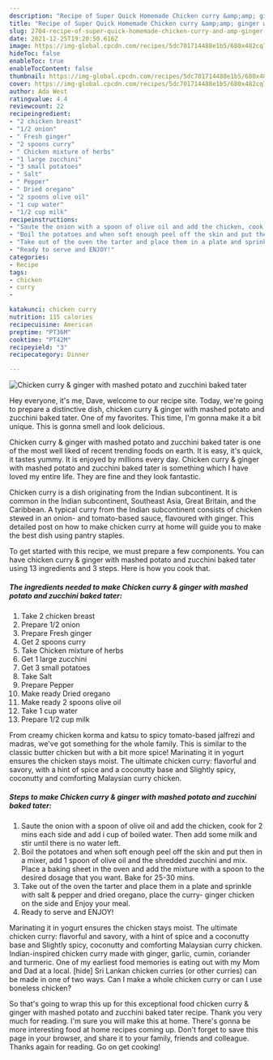 ```yaml
---
description: "Recipe of Super Quick Homemade Chicken curry &amp;amp; ginger with mashed potato and zucchini baked tater"
title: "Recipe of Super Quick Homemade Chicken curry &amp;amp; ginger with mashed potato and zucchini baked tater"
slug: 2704-recipe-of-super-quick-homemade-chicken-curry-and-amp-ginger-with-mashed-potato-and-zucchini-baked-tater
date: 2021-12-25T19:20:50.616Z
image: https://img-global.cpcdn.com/recipes/5dc701714488e1b5/680x482cq70/chicken-curry-ginger-with-mashed-potato-and-zucchini-baked-tater-recipe-main-photo.jpg
hideToc: false
enableToc: true
enableTocContent: false
thumbnail: https://img-global.cpcdn.com/recipes/5dc701714488e1b5/680x482cq70/chicken-curry-ginger-with-mashed-potato-and-zucchini-baked-tater-recipe-main-photo.jpg
cover: https://img-global.cpcdn.com/recipes/5dc701714488e1b5/680x482cq70/chicken-curry-ginger-with-mashed-potato-and-zucchini-baked-tater-recipe-main-photo.jpg
author: Ada West
ratingvalue: 4.4
reviewcount: 22
recipeingredient:
- "2 chicken breast"
- "1/2 onion"
- " Fresh ginger"
- "2 spoons curry"
- " Chicken mixture of herbs"
- "1 large zucchini"
- "3 small potatoes"
- " Salt"
- " Pepper"
- " Dried oregano"
- "2 spoons olive oil"
- "1 cup water"
- "1/2 cup milk"
recipeinstructions:
- "Saute the onion with a spoon of olive oil and add the chicken, cook for 2 mins each side and add i cup of boiled water. Then add some milk and stir until there is no water left."
- "Boil the potatoes and when soft enough peel off the skin and put then in a mixer, add 1 spoon of olive oil and the shredded zucchini and mix. Place a baking sheet in the oven and add the mixture with a spoon to the desired dosage that you want. Bake for 25-30 mins."
- "Take out of the oven the tarter and place them in a plate and sprinkle with salt &amp; pepper and dried oregano, place the curry- ginger chicken on the side and Enjoy your meal."
- "Ready to serve and ENJOY!"
categories:
- Recipe
tags:
- chicken
- curry
- 

katakunci: chicken curry  
nutrition: 115 calories
recipecuisine: American
preptime: "PT36M"
cooktime: "PT42M"
recipeyield: "3"
recipecategory: Dinner

---
```



![Chicken curry &amp; ginger with mashed potato and zucchini baked tater](https://img-global.cpcdn.com/recipes/5dc701714488e1b5/680x482cq70/chicken-curry-ginger-with-mashed-potato-and-zucchini-baked-tater-recipe-main-photo.jpg)

Hey everyone, it's me, Dave, welcome to our recipe site. Today, we're going to prepare a distinctive dish, chicken curry &amp; ginger with mashed potato and zucchini baked tater. One of my favorites. This time, I'm gonna make it a bit unique. This is gonna smell and look delicious.

Chicken curry &amp; ginger with mashed potato and zucchini baked tater is one of the most well liked of recent trending foods on earth. It is easy, it's quick, it tastes yummy. It is enjoyed by millions every day. Chicken curry &amp; ginger with mashed potato and zucchini baked tater is something which I have loved my entire life. They are fine and they look fantastic.

Chicken curry is a dish originating from the Indian subcontinent. It is common in the Indian subcontinent, Southeast Asia, Great Britain, and the Caribbean. A typical curry from the Indian subcontinent consists of chicken stewed in an onion- and tomato-based sauce, flavoured with ginger. This detailed post on how to make chicken curry at home will guide you to make the best dish using pantry staples.


To get started with this recipe, we must prepare a few components. You can have chicken curry &amp; ginger with mashed potato and zucchini baked tater using 13 ingredients and 3 steps. Here is how you cook that.

<!--inarticleads1-->

##### The ingredients needed to make Chicken curry &amp; ginger with mashed potato and zucchini baked tater:

1. Take 2 chicken breast
1. Prepare 1/2 onion
1. Prepare  Fresh ginger
1. Get 2 spoons curry
1. Take  Chicken mixture of herbs
1. Get 1 large zucchini
1. Get 3 small potatoes
1. Take  Salt
1. Prepare  Pepper
1. Make ready  Dried oregano
1. Make ready 2 spoons olive oil
1. Take 1 cup water
1. Prepare 1/2 cup milk


From creamy chicken korma and katsu to spicy tomato-based jalfrezi and madras, we&#39;ve got something for the whole family. This is similar to the classic butter chicken but with a bit more spice! Marinating it in yogurt ensures the chicken stays moist. The ultimate chicken curry: flavorful and savory, with a hint of spice and a coconutty base and Slightly spicy, coconutty and comforting Malaysian curry chicken. 

<!--inarticleads2-->

##### Steps to make Chicken curry &amp; ginger with mashed potato and zucchini baked tater:

1. Saute the onion with a spoon of olive oil and add the chicken, cook for 2 mins each side and add i cup of boiled water. Then add some milk and stir until there is no water left.
1. Boil the potatoes and when soft enough peel off the skin and put then in a mixer, add 1 spoon of olive oil and the shredded zucchini and mix. Place a baking sheet in the oven and add the mixture with a spoon to the desired dosage that you want. Bake for 25-30 mins.
1. Take out of the oven the tarter and place them in a plate and sprinkle with salt &amp; pepper and dried oregano, place the curry- ginger chicken on the side and Enjoy your meal.
1. Ready to serve and ENJOY!

Marinating it in yogurt ensures the chicken stays moist. The ultimate chicken curry: flavorful and savory, with a hint of spice and a coconutty base and Slightly spicy, coconutty and comforting Malaysian curry chicken. Indian-inspired chicken curry made with ginger, garlic, cumin, coriander and turmeric. One of my earliest food memories is eating out with my Mom and Dad at a local. [hide] Sri Lankan chicken curries (or other curries) can be made in one of two ways. Can I make a whole chicken curry or can I use boneless chicken? 

So that's going to wrap this up for this exceptional food chicken curry &amp; ginger with mashed potato and zucchini baked tater recipe. Thank you very much for reading. I'm sure you will make this at home. There's gonna be more interesting food at home recipes coming up. Don't forget to save this page in your browser, and share it to your family, friends and colleague. Thanks again for reading. Go on get cooking!
